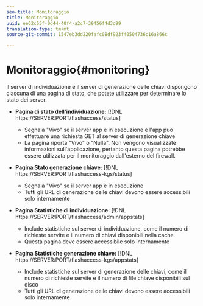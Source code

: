 ```yaml
---
seo-title: Monitoraggio
title: Monitoraggio
uuid: ee62c55f-0d44-40f4-a2c7-39456f4d3d99
translation-type: tm+mt
source-git-commit: 1547eb3dd220fafc08df923f40504736c16a866c

---
```



# Monitoraggio{#monitoring}

Il server di individuazione e il server di generazione delle chiavi dispongono ciascuna di una pagina di stato, che potete utilizzare per determinare lo stato dei server.

* **Pagina di stato dell&#39;individuazione:** [!DNL https://SERVER:PORT/flashaccess/status]

   * Segnala &quot;Vivo&quot; se il server app è in esecuzione e l&#39;app può effettuare una richiesta GET al server di generazione chiave
   * La pagina riporta &quot;Vivo&quot; o &quot;Nulla&quot;. Non vengono visualizzate informazioni sull&#39;applicazione, pertanto questa pagina potrebbe essere utilizzata per il monitoraggio dall&#39;esterno del firewall.

* **Pagina Stato generazione chiave:** [!DNL https://SERVER:PORT/flashaccess-kgs/status]

   * Segnala &quot;Vivo&quot; se il server app è in esecuzione
   * Tutti gli URL di generazione delle chiavi devono essere accessibili solo internamente

* **Pagina Statistiche di individuazione:** [!DNL https://SERVER:PORT/flashaccess/admin/appstats]

   * Include statistiche sul server di individuazione, come il numero di richieste servite e il numero di chiavi disponibili nella cache
   * Questa pagina deve essere accessibile solo internamente

* **Pagina Statistiche generazione chiave:** [!DNL https://SERVER:PORT/flashaccess-kgs/appstats]

   * Include statistiche sul server di generazione delle chiavi, come il numero di richieste servite e il numero di file chiave disponibili sul disco
   * Tutti gli URL di generazione delle chiavi devono essere accessibili solo internamente

